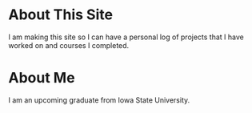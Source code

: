 # About This Site

I am making this site so I can have a personal log of projects that I have worked on and courses I completed. 


# About Me

I am an upcoming graduate from Iowa State University.

